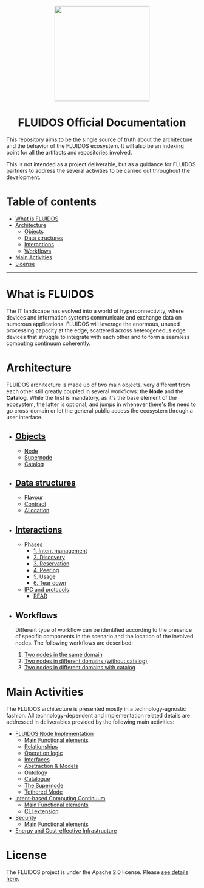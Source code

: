 <p align="center">
<a href="https://www.fluidos.eu/"> <img src="./docs/images/fluidoslogo.png" width="250"/> </a>
<h1 align="center">FLUIDOS Official Documentation</h1>
</p>

This repository aims to be the single source of truth about the architecture and the behavior of the FLUIDOS ecosystem. It will also be an indexing point for all the artifacts and repositories involved.

This is not intended as a project deliverable, but as a guidance for FLUIDOS partners to address the several activities to be carried out throughout the development.

# Table of contents

- [What is FLUIDOS](#what-is-fluidos)
- [Architecture](#architecture)
  - [Objects](#objects)
  - [Data structures](#data-structures)
  - [Interactions](#interactions)
  - [Workflows](#workflows)
- [Main Activities](#main-activities)
- [License](#license)
---

# What is FLUIDOS

The IT landscape has evolved into a world of hyperconnectivity, where devices and information systems communicate and exchange data on numerous applications. FLUIDOS will leverage the enormous, unused processing capacity at the edge, scattered across heterogeneous edge devices that struggle to integrate with each other and to form a seamless computing continuum coherently.

# Architecture

FLUIDOS architecture is made up of two main objects, very different from each other still greatly coupled in several workflows: the **Node** and the **Catalog**. While the first is mandatory, as it's the base element of the ecosystem, the latter is optional, and jumps in whenever there's the need to go cross-domain or let the general public access the ecosystem through a user interface.

- ## [Objects](./docs/architecture/objects.md)
    - [Node](./docs/architecture/objects.md#node)
    - [Supernode](./docs/architecture/objects.md#supernode)
    - [Catalog](./docs/architecture/objects.md#catalogue)
- ## [Data structures](./docs/architecture/data_structures.md)
  - [Flavour](./docs/architecture/data_structures.md#flavour)
  - [Contract](./docs/architecture/data_structures.md#contract)
  - [Allocation](./docs/architecture/data_structures.md#allocation)
- ## [Interactions](./docs/architecture/interactions.md)
  - [Phases](./docs/architecture/interactions.md#phases)
      - [1. Intent management](./docs/architecture/interactions.md#1-intent-management)
      - [2. Discovery](./docs/architecture/interactions.md#2-discovery)
      - [3. Reservation](./docs/architecture/interactions.md#3-reservation)
      - [4. Peering](./docs/architecture/interactions.md#4-peering)
      - [5. Usage](./docs/architecture/interactions.md#5-usage)
      - [6. Tear down](./docs/architecture/interactions.md#6-tear-down)
  - [IPC and protocols](./docs/architecture/interactions.md#ipc-and-protocols)
      - [REAR](./docs/architecture/interactions.md#rear)

- ## Workflows

  Different type of workflow can be identified according to the presence of specific components in the scenario and the location of the involved nodes. The following workflows are described:

  1. [Two nodes in the same domain](./docs/workflows/same_domains/two_nodes.md)
  2. [Two nodes in different domains (without catalog)](./docs/workflows/different_domains/two_nodes.md)
  3. [Two nodes in different domains with catalog](./docs/workflows/different_domains/two_nodes_catalog.md)

# Main Activities

  The FLUIDOS architecture is presented mostly in a technology-agnostic fashion. All technology-dependent and implementation related details are addressed in deliverables provided by the following main activities: 

  - [FLUIDOS Node Implementation](./docs/main_activities/fluidos_node_implementation/index.md)
    - [Main Functional elements](./docs/main_activities/fluidos_node_implementation/index.md#1-main-functional-elements)
    - [Relationships](./docs/main_activities/fluidos_node_implementation/index.md#2-relationships)
    - [Operation logic](./docs/main_activities/fluidos_node_implementation/index.md#3-operation-logic)
    - [Interfaces](./docs/main_activities/fluidos_node_implementation/index.md#4-interfaces)
    - [Abstraction & Models](./docs/main_activities/fluidos_node_implementation/index.md#5-abstraction--models)
    - [Ontology](./docs/main_activities/fluidos_node_implementation/index.md#6-ontology)
    - [Catalogue](./docs/main_activities/fluidos_node_implementation/index.md#7-catalogue)
    - [The Supernode](./docs/main_activities/fluidos_node_implementation/index.md#8-the-supernode)
    - [Tethered Mode](./docs/main_activities/fluidos_node_implementation/index.md#9-tethered-mode)
  - [Intent-based Computing Continuum](./docs/main_activities/intentbased_computing_continuum/index.md)
    - [Main Functional elements](./docs/main_activities/intentbased_computing_continuum/index.md#1-main-functional-elements)
    - [CLI extension](./docs/main_activities/intentbased_computing_continuum/index.md#bonus-cli-extension)
  - [Security](./docs/main_activities/security/index.md)
    - [Main Functional elements](./docs/main_activities/security/index.md#1-main-functional-elements)
  - [Energy and Cost-effective Infrastructure](./docs/main_activities/energy/index.md)

# License

The FLUIDOS project is under the Apache 2.0 license. Please [see details here](LICENSE).
